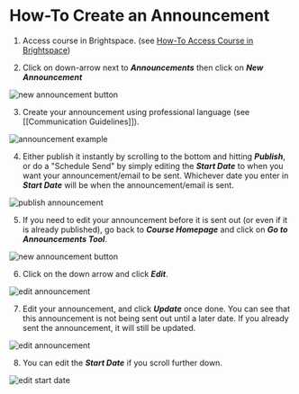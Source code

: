 # How-To Create an Announcement

1. Access course in Brightspace. (see [How-To Access Course in Brightspace](/5%20Resources/How-Tos/How-To%20Access%20Course%20in%20Brightspace.md))

2. Click on down-arrow next to ***Announcements*** then click on ***New Announcement***

![new announcement button](../../images/create_announcement.png)



3. Create your announcement using professional language (see [[Communication Guidelines]]).

![announcement example](../../images/announcement_example.png)


4. Either publish it instantly by scrolling to the bottom and hitting ***Publish***, or do a "Schedule Send" by simply editing the ***Start Date*** to when you want your announcement/email to be sent. Whichever date you enter in ***Start Date*** will be when the announcement/email is sent.

![publish announcement](../../images/announcement_publish.png)


5. If you need to edit your announcement before it is sent out (or even if it is already published), go back to ***Course Homepage*** and click on ***Go to Announcements Tool***.

![new announcement button](../../images/create_announcement.png)


6. Click on the down arrow and click ***Edit***.

![edit announcement](../../images/announcement_tools.png)



7. Edit your announcement, and click ***Update*** once done. You can see that this announcement is not being sent out until a later date. If you already sent the announcement, it will still be updated.

![edit announcement](../../images/announcement_edit.png)


8. You can edit the ***Start Date*** if you scroll further down.

![edit start date](../../images/announcement_edit_startdate.png)
